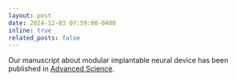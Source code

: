 ```yaml
---
layout: post
date: 2024-12-03 07:59:00-0400
inline: true
related_posts: false
---
```


Our manuscript about modular implantable neural device has been published in [Advanced Science](https://advanced.onlinelibrary.wiley.com/doi/10.1002/advs.202406576).
